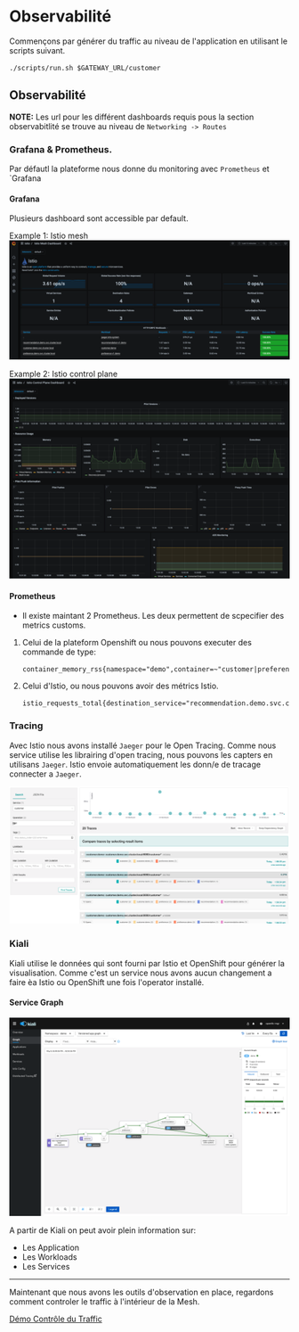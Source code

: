 # Observabilité

Commençons par générer du traffic au niveau de l'application en utilisant le scripts suivant.
```
./scripts/run.sh $GATEWAY_URL/customer
``` 

## Observabilité

__NOTE:__  Les url pour les différent dashboards requis pous la section observabitlité se trouve au niveau de `Networking -> Routes`


### Grafana & Prometheus.
Par défautl la plateforme nous donne du monitoring avec `Prometheus` et `Grafana

#### Grafana

Plusieurs dashboard sont accessible par default.

Example 1: Istio mesh
![mesh-grafana](images/istio-mesh-grafana.png)

Example 2: Istio control plane
![mesh-grafana](images/istio-control-grafana.png)

#### Prometheus

* Il existe maintant 2 Prometheus. Les deux permettent de scpecifier des metrics customs.

1. Celui de la plateform Openshift ou nous pouvons executer des commande de type:
    ```
    container_memory_rss{namespace="demo",container=~"customer|preference|recommendation"}
    ```


2. Celui d'Istio, ou nous pouvons avoir des métrics Istio.
    ```
    istio_requests_total{destination_service="recommendation.demo.svc.cluster.local"}
    ```

### Tracing

Avec Istio nous avons installé `Jaeger` pour le Open Tracing. Comme nous service utilise les librairing d'open tracing, nous pouvons les capters en utilisans `Jaeger`.  Istio envoie automatiquement les donn/e de tracage connecter a `Jaeger`.

![jaeger-ui](images/jaeger-ui.png)


### Kiali

Kiali utilise le données qui sont fourni par Istio et OpenShift pour générer la visualisation. Comme c'est un service nous avons aucun changement a faire èa Istio ou OpenShift une fois l'operator installé.


#### Service Graph
![service-graph](images/kiali-1.png)

A partir de Kiali on peut avoir plein information sur:
* Les Application
* Les Workloads
* Les Services

---
Maintenant que nous avons les outils d'observation en place, regardons comment controler le traffic à l'intérieur de la Mesh.

[Démo Contrôle du Traffic](traffic-control.md)